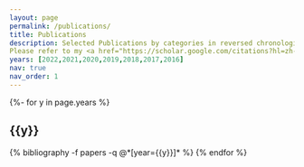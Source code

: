 ```yaml
---
layout: page
permalink: /publications/
title: Publications
description: Selected Publications by categories in reversed chronological order. <br/>
Please refer to my <a href="https://scholar.google.com/citations?hl=zh-CN&user=k4SdlbcAAAAJ">[Google Scholar]</a> for the full list.
years: [2022,2021,2020,2019,2018,2017,2016]
nav: true
nav_order: 1
---
```

<!-- _pages/publications.md -->
<div class="publications">

{%- for y in page.years %}
  <h2 class="year">{{y}}</h2>
  {% bibliography -f papers -q @*[year={{y}}]* %}
{% endfor %}

</div>
